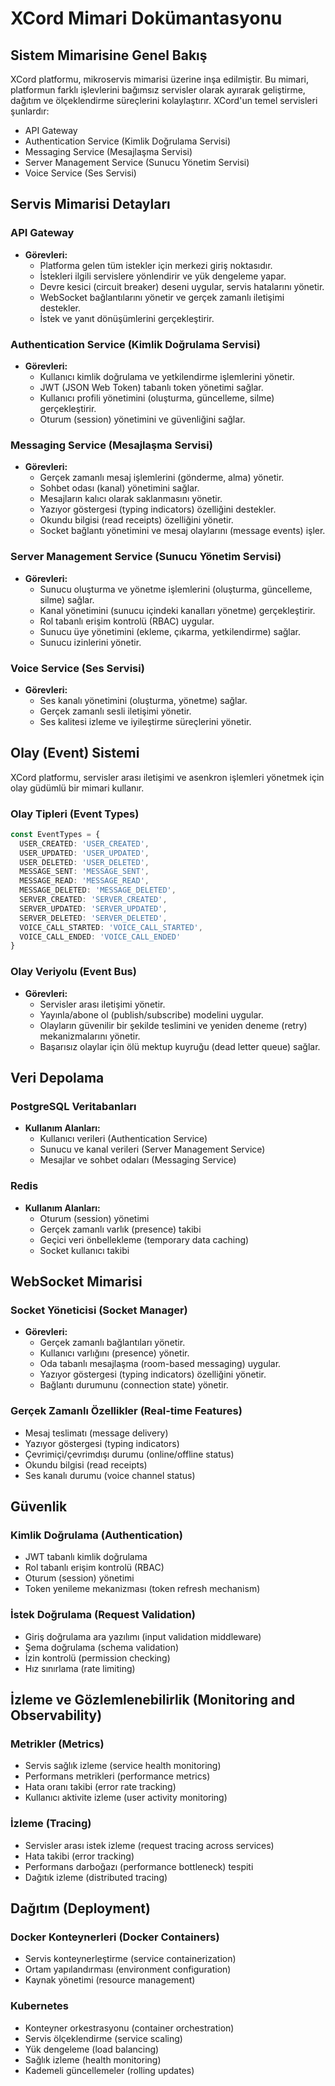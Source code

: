 # XCord Mimari Dokümantasyonu

## Sistem Mimarisine Genel Bakış

XCord platformu, mikroservis mimarisi üzerine inşa edilmiştir. Bu mimari, platformun farklı işlevlerini bağımsız servisler olarak ayırarak geliştirme, dağıtım ve ölçeklendirme süreçlerini kolaylaştırır. XCord'un temel servisleri şunlardır:

- API Gateway
- Authentication Service (Kimlik Doğrulama Servisi)
- Messaging Service (Mesajlaşma Servisi)
- Server Management Service (Sunucu Yönetim Servisi)
- Voice Service (Ses Servisi)

## Servis Mimarisi Detayları

### API Gateway

- **Görevleri:**
    - Platforma gelen tüm istekler için merkezi giriş noktasıdır.
    - İstekleri ilgili servislere yönlendirir ve yük dengeleme yapar.
    - Devre kesici (circuit breaker) deseni uygular, servis hatalarını yönetir.
    - WebSocket bağlantılarını yönetir ve gerçek zamanlı iletişimi destekler.
    - İstek ve yanıt dönüşümlerini gerçekleştirir.

### Authentication Service (Kimlik Doğrulama Servisi)

- **Görevleri:**
    - Kullanıcı kimlik doğrulama ve yetkilendirme işlemlerini yönetir.
    - JWT (JSON Web Token) tabanlı token yönetimi sağlar.
    - Kullanıcı profili yönetimini (oluşturma, güncelleme, silme) gerçekleştirir.
    - Oturum (session) yönetimini ve güvenliğini sağlar.

### Messaging Service (Mesajlaşma Servisi)

- **Görevleri:**
    - Gerçek zamanlı mesaj işlemlerini (gönderme, alma) yönetir.
    - Sohbet odası (kanal) yönetimini sağlar.
    - Mesajların kalıcı olarak saklanmasını yönetir.
    - Yazıyor göstergesi (typing indicators) özelliğini destekler.
    - Okundu bilgisi (read receipts) özelliğini yönetir.
    - Socket bağlantı yönetimini ve mesaj olaylarını (message events) işler.

### Server Management Service (Sunucu Yönetim Servisi)

- **Görevleri:**
    - Sunucu oluşturma ve yönetme işlemlerini (oluşturma, güncelleme, silme) sağlar.
    - Kanal yönetimini (sunucu içindeki kanalları yönetme) gerçekleştirir.
    - Rol tabanlı erişim kontrolü (RBAC) uygular.
    - Sunucu üye yönetimini (ekleme, çıkarma, yetkilendirme) sağlar.
    - Sunucu izinlerini yönetir.

### Voice Service (Ses Servisi)

- **Görevleri:**
    - Ses kanalı yönetimini (oluşturma, yönetme) sağlar.
    - Gerçek zamanlı sesli iletişimi yönetir.
    - Ses kalitesi izleme ve iyileştirme süreçlerini yönetir.

## Olay (Event) Sistemi

XCord platformu, servisler arası iletişimi ve asenkron işlemleri yönetmek için olay güdümlü bir mimari kullanır.

### Olay Tipleri (Event Types)

```typescript
const EventTypes = {
  USER_CREATED: 'USER_CREATED',
  USER_UPDATED: 'USER_UPDATED',
  USER_DELETED: 'USER_DELETED',
  MESSAGE_SENT: 'MESSAGE_SENT',
  MESSAGE_READ: 'MESSAGE_READ',
  MESSAGE_DELETED: 'MESSAGE_DELETED',
  SERVER_CREATED: 'SERVER_CREATED',
  SERVER_UPDATED: 'SERVER_UPDATED',
  SERVER_DELETED: 'SERVER_DELETED',
  VOICE_CALL_STARTED: 'VOICE_CALL_STARTED',
  VOICE_CALL_ENDED: 'VOICE_CALL_ENDED'
}
```

### Olay Veriyolu (Event Bus)

- **Görevleri:**
    - Servisler arası iletişimi yönetir.
    - Yayınla/abone ol (publish/subscribe) modelini uygular.
    - Olayların güvenilir bir şekilde teslimini ve yeniden deneme (retry) mekanizmalarını yönetir.
    - Başarısız olaylar için ölü mektup kuyruğu (dead letter queue) sağlar.

## Veri Depolama

### PostgreSQL Veritabanları

- **Kullanım Alanları:**
    - Kullanıcı verileri (Authentication Service)
    - Sunucu ve kanal verileri (Server Management Service)
    - Mesajlar ve sohbet odaları (Messaging Service)

### Redis

- **Kullanım Alanları:**
    - Oturum (session) yönetimi
    - Gerçek zamanlı varlık (presence) takibi
    - Geçici veri önbellekleme (temporary data caching)
    - Socket kullanıcı takibi

## WebSocket Mimarisi

### Socket Yöneticisi (Socket Manager)

- **Görevleri:**
    - Gerçek zamanlı bağlantıları yönetir.
    - Kullanıcı varlığını (presence) yönetir.
    - Oda tabanlı mesajlaşma (room-based messaging) uygular.
    - Yazıyor göstergesi (typing indicators) özelliğini yönetir.
    - Bağlantı durumunu (connection state) yönetir.

### Gerçek Zamanlı Özellikler (Real-time Features)

- Mesaj teslimatı (message delivery)
- Yazıyor göstergesi (typing indicators)
- Çevrimiçi/çevrimdışı durumu (online/offline status)
- Okundu bilgisi (read receipts)
- Ses kanalı durumu (voice channel status)

## Güvenlik

### Kimlik Doğrulama (Authentication)

- JWT tabanlı kimlik doğrulama
- Rol tabanlı erişim kontrolü (RBAC)
- Oturum (session) yönetimi
- Token yenileme mekanizması (token refresh mechanism)

### İstek Doğrulama (Request Validation)

- Giriş doğrulama ara yazılımı (input validation middleware)
- Şema doğrulama (schema validation)
- İzin kontrolü (permission checking)
- Hız sınırlama (rate limiting)

## İzleme ve Gözlemlenebilirlik (Monitoring and Observability)

### Metrikler (Metrics)

- Servis sağlık izleme (service health monitoring)
- Performans metrikleri (performance metrics)
- Hata oranı takibi (error rate tracking)
- Kullanıcı aktivite izleme (user activity monitoring)

### İzleme (Tracing)

- Servisler arası istek izleme (request tracing across services)
- Hata takibi (error tracking)
- Performans darboğazı (performance bottleneck) tespiti
- Dağıtık izleme (distributed tracing)

## Dağıtım (Deployment)

### Docker Konteynerleri (Docker Containers)

- Servis konteynerleştirme (service containerization)
- Ortam yapılandırması (environment configuration)
- Kaynak yönetimi (resource management)

### Kubernetes

- Konteyner orkestrasyonu (container orchestration)
- Servis ölçeklendirme (service scaling)
- Yük dengeleme (load balancing)
- Sağlık izleme (health monitoring)
- Kademeli güncellemeler (rolling updates)
